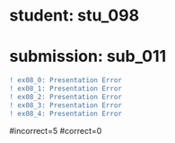 # student: stu_098
# submission: sub_011

```diff
! ex08_0: Presentation Error
! ex08_1: Presentation Error
! ex08_2: Presentation Error
! ex08_3: Presentation Error
! ex08_4: Presentation Error
```
#incorrect=5
#correct=0
